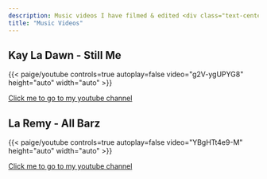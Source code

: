 ```yaml
---
description: Music videos I have filmed & edited <div class="text-center">{{< paige/image link=/gallery/youtube/  src="https://yt3.googleusercontent.com/ImCjRvUTMDVFHaixBx--z-bv0ylk7Z-NtrfgqhaZFJfZ75SnylD1XmVdaj_5HmGrMxRSOKChLg=s176-c-k-c0x00ffffff-no-rj" height="20rem" alt="PiesHelpfulOven Logo   "  >}}</div>
title: "Music Videos"
---
```


## Kay La Dawn - Still Me

{{< paige/youtube controls=true autoplay=false video="g2V-ygUPYG8" height="auto" width="auto"  >}}

<a href="https://www.youtube.com/@pieshelpfuloven2864">Click me to go to my youtube channel</a>

## La Remy - All Barz

{{< paige/youtube controls=true autoplay=false video="YBgHTt4e9-M" height="auto" width="auto"  >}}

<a href="https://www.youtube.com/@pieshelpfuloven2864">Click me to go to my youtube channel</a>

